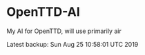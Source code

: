 # OpenTTD-AI
My AI for OpenTTD, will use primarily air

Latest backup: Sun Aug 25 10:58:01 UTC 2019

